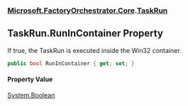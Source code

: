 ### [Microsoft.FactoryOrchestrator.Core](Microsoft_FactoryOrchestrator_Core.md 'Microsoft.FactoryOrchestrator.Core').[TaskRun](TaskRun.md 'Microsoft.FactoryOrchestrator.Core.TaskRun')
## TaskRun.RunInContainer Property
If true, the TaskRun is executed inside the Win32 container.  
```csharp
public bool RunInContainer { get; set; }
```
#### Property Value
[System.Boolean](https://docs.microsoft.com/en-us/dotnet/api/System.Boolean 'System.Boolean')
